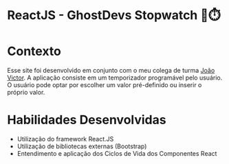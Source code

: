 # ReactJS - GhostDevs Stopwatch 👻⏱️

# Contexto
Esse site foi desenvolvido em conjunto com o meu colega de turma <a href="https://github.com/JVictorC">João Victor</a>.
A aplicação consiste em um temporizador programável pelo usuário. O usuário pode optar por escolher um valor pré-definido ou inserir o próprio valor.


# Habilidades Desenvolvidas

- Utilização do framework React.JS
- Utilização de bibliotecas externas (Bootstrap)
- Entendimento e aplicação dos Ciclos de Vida dos Componentes React

<!--
 ## Técnologias usadas
--> 
